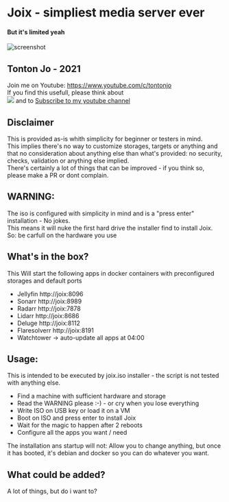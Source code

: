 # Joix - simpliest media server ever
#### But it's limited yeah
![screenshot](https://i.ibb.co/9HjkKJ6/Screenshot-2021-09-01-160921.png)  

## Tonton Jo - 2021  
Join me on Youtube: https://www.youtube.com/c/tontonjo  
If you find this usefull, please think about  
<a href="https://www.buymeacoffee.com/tontonjo"><img src="https://www.buymeacoffee.com/assets/img/custom_images/orange_img.png"></a>
and to [Subscribe to my youtube channel](http://youtube.com/channel/UCnED3K6K5FDUp-x_8rwpsZw?sub_confirmation=1)


## Disclaimer  
This is provided as-is whith simplicity for beginner or testers in mind.  
This implies there's no way to customize storages, targets or anything and that no consideration about anything else than what's provided: no security, checks, validation or anything else implied.  
There's certainly a lot of things that can be improved - if you think so, please make a PR or dont complain.  
## WARNING:
The iso is configured with simplicity in mind and is a "press enter" installation - No jokes.  
This means it will nuke the first hard drive the installer find to install Joix.
So: be carfull on the hardware you use  

## What's in the box?
This Will start the following apps in docker containers with preconfigured storages and default ports
- Jellyfin       http://joix:8096  
- Sonarr         http://joix:8989  
- Radarr         http://joix:7878  
- Lidarr         http://joix:8686  
- Deluge         http://joix:8112  
- Flaresolverr   http://joix:8191  
- Watchtower     -> auto-update all apps at 04:00  

## Usage:
This is intended to be executed by joix.iso installer - the script is not tested with anything else.

- Find a machine with sufficient hardware and storage
- Read the WARNING please :-) -  or cry when you lose everything
- Write ISO on USB key or load it on a VM
- Boot on ISO and press enter to install Joix
- Wait for the magic to happen after 2 reboots
- Configure all the apps you want / need

The installation ans startup will not: 
Allow you to change anything, but once it has booted, it's debian and docker so you can do whatever you want.

## What could be added?  
A lot of things, but do i want to?
